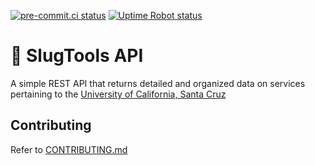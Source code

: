 <!-- TODO: dynamic changing pre-commit ci link -->

[![pre-commit.ci status](https://results.pre-commit.ci/badge/github/SlugTools/api/main.svg)](https://results.pre-commit.ci/latest/github/SlugTools/api/main)
[![Uptime Robot status](https://img.shields.io/uptimerobot/status/m792610788-ec5bd8ede10c18f96a13393a)](https://status.slug.tools)

# 🔧 SlugTools API

A simple REST API that returns detailed and organized data on services pertaining to the [University of California, Santa Cruz](https://www.ucsc.edu/)

## Contributing

Refer to [CONTRIBUTING.md](https://github.com/SlugTools/api/blob/main/CONTRIBUTING.md)

<!-- embed asciinema video here -->

<!-- <a href="https://www.digitalocean.com/?refcode=6c62cf272692&utm_campaign=Referral_Invite&utm_medium=Referral_Program&utm_source=badge" target="_blank" rel="noopener noreferrer"><img src="https://web-platforms.sfo2.cdn.digitaloceanspaces.com/WWW/Badge%201.svg" alt="DigitalOcean Referral Badge"></a> <a href="https://simpleanalytics.com/api.slug.tools?utm_source=api.slug.tools&utm_content=badge" referrerpolicy="origin" target="_blank"> <img src="https://simpleanalyticsbadges.com/api.slug.tools?logo=fdc700&text=fdc700&background=003c6c" referrerpolicy="no-referrer" crossorigin="anonymous"></a>

CSS by [Erik Boesen](https://erikboesen.com) -->
